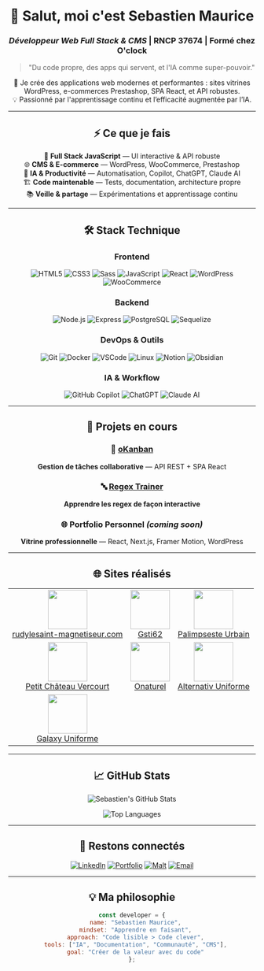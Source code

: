 <!-- 💻 Profil GitHub Pro - Sebastien Maurice -->
<div align="center">

# 👋 Salut, moi c'est Sebastien Maurice

### *Développeur Web Full Stack & CMS* | RNCP 37674 | Formé chez O'clock

> "Du code propre, des apps qui servent, et l'IA comme super-pouvoir."

🚀 Je crée des applications web modernes et performantes : sites vitrines WordPress, e-commerces Prestashop, SPA React, et API robustes.  
💡 Passionné par l'apprentissage continu et l’efficacité augmentée par l’IA.

---

## ⚡ Ce que je fais

<div align="center">

🎯 **Full Stack JavaScript** — UI interactive & API robuste  
🌐 **CMS & E-commerce** — WordPress, WooCommerce, Prestashop  
🤖 **IA & Productivité** — Automatisation, Copilot, ChatGPT, Claude AI  
🏗️ **Code maintenable** — Tests, documentation, architecture propre  
📚 **Veille & partage** — Expérimentations et apprentissage continu

</div>

---

## 🛠️ Stack Technique

<div align="center">

### Frontend
![HTML5](https://img.shields.io/badge/-HTML5-E34F26?logo=html5&logoColor=white&style=flat)
![CSS3](https://img.shields.io/badge/-CSS3-1572B6?logo=css3&logoColor=white&style=flat)
![Sass](https://img.shields.io/badge/-Sass-CC6699?logo=sass&logoColor=white&style=flat)
![JavaScript](https://img.shields.io/badge/-JavaScript-F7DF1E?logo=javascript&logoColor=black&style=flat)
![React](https://img.shields.io/badge/-React-61DAFB?logo=react&logoColor=black&style=flat)
![WordPress](https://img.shields.io/badge/-WordPress-21759B?logo=wordpress&logoColor=white&style=flat)
![WooCommerce](https://img.shields.io/badge/-WooCommerce-96588A?logo=woocommerce&logoColor=white&style=flat)

### Backend
![Node.js](https://img.shields.io/badge/-Node.js-339933?logo=node.js&logoColor=white&style=flat)
![Express](https://img.shields.io/badge/-Express-000000?logo=express&logoColor=white&style=flat)
![PostgreSQL](https://img.shields.io/badge/-PostgreSQL-4169E1?logo=postgresql&logoColor=white&style=flat)
![Sequelize](https://img.shields.io/badge/-Sequelize-52B0E7?logo=sequelize&logoColor=white&style=flat)

### DevOps & Outils
![Git](https://img.shields.io/badge/-Git-F05032?logo=git&logoColor=white&style=flat)
![Docker](https://img.shields.io/badge/-Docker-2496ED?logo=docker&logoColor=white&style=flat)
![VSCode](https://img.shields.io/badge/-VSCode-007ACC?logo=visualstudiocode&logoColor=white&style=flat)
![Linux](https://img.shields.io/badge/-Linux-FCC624?logo=linux&logoColor=black&style=flat)
![Notion](https://img.shields.io/badge/-Notion-000000?logo=notion&logoColor=white&style=flat)
![Obsidian](https://img.shields.io/badge/-Obsidian-483699?logo=obsidian&logoColor=white&style=flat)

### IA & Workflow
![GitHub Copilot](https://img.shields.io/badge/-GitHub%20Copilot-000000?logo=githubcopilot&logoColor=white&style=flat)
![ChatGPT](https://img.shields.io/badge/-ChatGPT-74aa9c?logo=openai&logoColor=white&style=flat)
![Claude AI](https://img.shields.io/badge/-Claude%20AI-ff6f61?logo=anthropic&logoColor=white&style=flat)

</div>

---

## 🚀 Projets en cours

<div align="center">

### 🎯 [oKanban](https://github.com/sebastienmaurice/okanban)
**Gestion de tâches collaborative** — API REST + SPA React

### 🔤 [Regex Trainer](https://github.com/sebastienmaurice/regex-trainer)
**Apprendre les regex de façon interactive**  

### 🌐 Portfolio Personnel *(coming soon)*
**Vitrine professionnelle** — React, Next.js, Framer Motion, WordPress

</div>

---

## 🌐 Sites réalisés

<div align="center">

<table>
<tr>
<td align="center">
<a href="https://rudylesaint-magnetiseur.com">
  <img src="./assets/rudylesaint.png" width="80px"/><br>
  rudylesaint-magnetiseur.com
</a>
</td>
<td align="center">
<a href="https://gsti62.com/">
  <img src="./assets/gsti62.png" width="80px"/><br>
  Gsti62
</a>
</td>
<td align="center">
<a href="https://www.palimpseste-urbain.com/">
  <img src="./assets/palimpseste.png" width="80px"/><br>
  Palimpseste Urbain
</a>
</td>
</tr>
<tr>
<td align="center">
<a href="https://www.petitchateauvercourt.com/">
  <img src="./assets/petitchateau.png" width="80px"/><br>
  Petit Château Vercourt
</a>
</td>
<td align="center">
<a href="https://onaturel.eu/">
  <img src="./assets/onaturel.png" width="80px"/><br>
  Onaturel
</a>
</td>
<td align="center">
<a href="https://alternativ-uniforme.fr/">
  <img src="./assets/alternativ.png" width="80px"/><br>
  Alternativ Uniforme
</a>
</td>
</tr>
<tr>
<td align="center">
<a href="https://www.galaxy-uniforme.com/">
  <img src="./assets/galaxy.png" width="80px"/><br>
  Galaxy Uniforme
</a>
</td>
<td></td>
<td></td>
</tr>
</table>

</div>

---

## 📈 GitHub Stats

![Sebastien's GitHub Stats](https://github-readme-stats.vercel.app/api?username=sebastienmaurice&show_icons=true&theme=tokyonight&hide_border=true&bg_color=0D1117&title_color=58A6FF&icon_color=1F6FEB&text_color=C9D1D9)

![Top Languages](https://github-readme-stats.vercel.app/api/top-langs/?username=sebastienmaurice&layout=compact&theme=tokyonight&hide_border=true&bg_color=0D1117&title_color=58A6FF&text_color=C9D1D9)

---

## 🤝 Restons connectés

[![LinkedIn](https://img.shields.io/badge/-Sebastien_Maurice-0077B5?logo=linkedin&logoColor=white&style=for-the-badge)](https://linkedin.com/in/sebastien-maurice/)
[![Portfolio](https://img.shields.io/badge/-Portfolio-000000?logo=vercel&logoColor=white&style=for-the-badge)](https://sebastienmaurice.dev)
[![Malt](https://img.shields.io/badge/-Malt-FF5A00?logo=malt&logoColor=white&style=for-the-badge)](https://www.malt.fr/profile/semauri)
[![Email](https://img.shields.io/badge/-Contact-D14836?logo=gmail&logoColor=white&style=for-the-badge)](mailto:overseb75@gmail.com)

---

## 💡 Ma philosophie

```javascript
const developer = {
  name: "Sebastien Maurice",
  mindset: "Apprendre en faisant",
  approach: "Code lisible > Code clever",
  tools: ["IA", "Documentation", "Communauté", "CMS"],
  goal: "Créer de la valeur avec du code"
};
